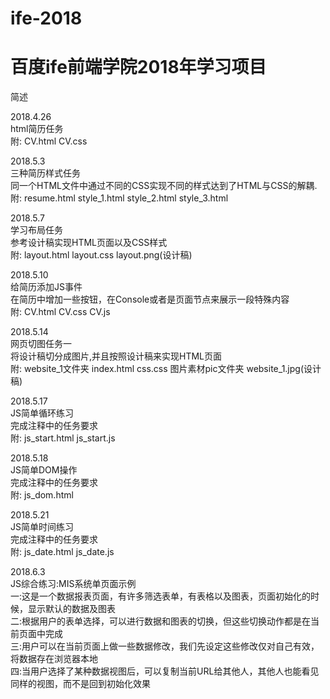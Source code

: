 # ife-2018
# 百度ife前端学院2018年学习项目

简述      

2018.4.26  
html简历任务  
附: CV.html CV.css      

2018.5.3  
三种简历样式任务    
同一个HTML文件中通过不同的CSS实现不同的样式达到了HTML与CSS的解耦.  
附: resume.html style_1.html style_2.html style_3.html   

2018.5.7   
学习布局任务   
参考设计稿实现HTML页面以及CSS样式   
附: layout.html layout.css layout.png(设计稿)  

2018.5.10  
给简历添加JS事件  
在简历中增加一些按钮，在Console或者是页面节点来展示一段特殊内容  
附: CV.html CV.css CV.js    

2018.5.14  
网页切图任务一  
将设计稿切分成图片,并且按照设计稿来实现HTML页面  
附: website_1文件夹 index.html css.css 图片素材pic文件夹 website_1.jpg(设计稿)  

2018.5.17  
JS简单循环练习   
完成注释中的任务要求    
附: js_start.html js_start.js   

2018.5.18  
JS简单DOM操作  
完成注释中的任务要求  
附: js_dom.html   

2018.5.21  
JS简单时间练习  
完成注释中的任务要求  
附: js_date.html js_date.js   

2018.6.3  
JS综合练习:MIS系统单页面示例  
一:这是一个数据报表页面，有许多筛选表单，有表格以及图表，页面初始化的时候，显示默认的数据及图表   
二:根据用户的表单选择，可以进行数据和图表的切换，但这些切换动作都是在当前页面中完成   
三:用户可以在当前页面上做一些数据修改，我们先设定这些修改仅对自己有效，将数据存在浏览器本地  
四:当用户选择了某种数据视图后，可以复制当前URL给其他人，其他人也能看见同样的视图，而不是回到初始化效果  